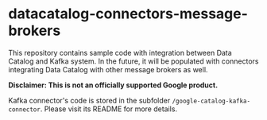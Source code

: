 # datacatalog-connectors-message-brokers

This repository contains sample code with integration between Data Catalog and Kafka system. 
In the future, it will be populated with connectors integrating Data Catalog with other message brokers as well.

**Disclaimer: This is not an officially supported Google product.**

Kafka connector's code is stored in the subfolder `/google-catalog-kafka-connector`. 
Please visit its README for more details.